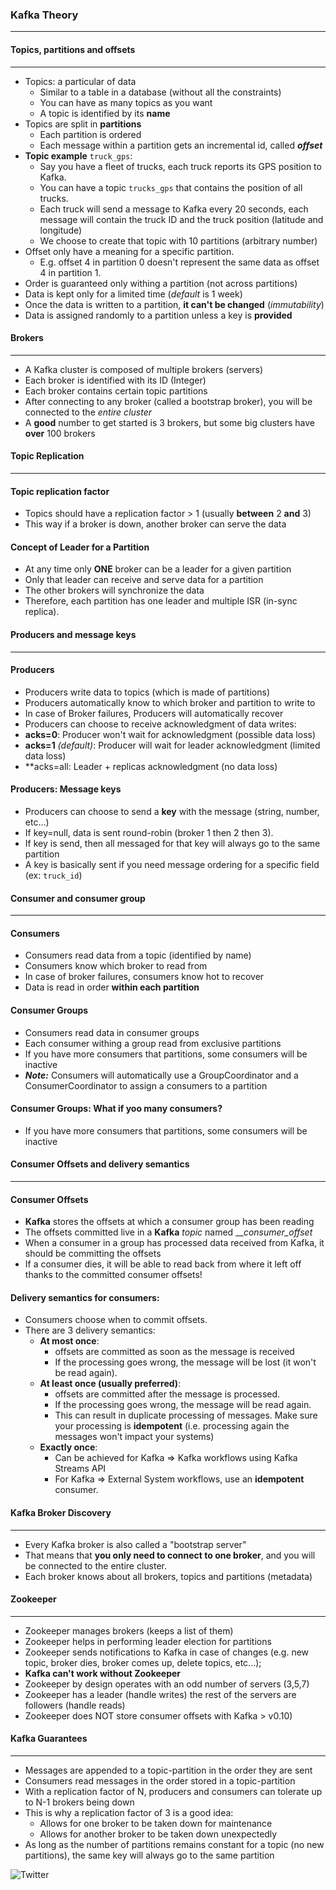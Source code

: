 ### Kafka Theory
___
#### Topics, partitions and offsets
___
* Topics: a particular of data
  * Similar to a table in a database (without all the constraints)
  * You can have as many topics as you want
  * A topic is identified by its **name**
* Topics are split in **partitions**
  * Each partition is ordered
  * Each message within a partition gets an incremental id, called _**offset**_
* **Topic example** `truck_gps`:
  * Say you have a fleet of trucks, each truck reports its GPS position to Kafka.
  * You can have a topic `trucks_gps` that contains the position of all trucks.
  * Each truck will send a message to Kafka every 20 seconds, each message will
  contain the truck ID and the truck position (latitude and longitude)
  * We choose to create that topic with 10 partitions (arbitrary number)
* Offset only have a meaning for a specific partition.
  * E.g. offset 4 in partition 0 doesn't represent the same data as offset 4 in partition 1.
* Order is guaranteed only withing a partition (not across  partitions)
* Data is kept only for a limited time (_default_ is 1 week)
* Once the data is written to a partition, **it can't be changed** (_immutability_)
* Data is assigned randomly to a partition unless a key is **provided** 

#### Brokers
___
* A Kafka cluster is composed of multiple brokers (servers)
* Each broker is identified with its ID (Integer)
* Each broker contains certain topic partitions
* After connecting to any broker (called a bootstrap broker), you will be connected to the _entire cluster_
* A **good** number to get started is 3 brokers, but some big clusters have **over** 100 brokers

#### Topic Replication 
____
#### Topic replication factor
* Topics should have a replication factor > 1 (usually **between** 2 **and** 3)
* This way if a broker is down, another broker can serve the data

#### Concept of Leader for a Partition
* At any time only **ONE** broker can be a leader for a given partition
* Only that leader can receive and serve data for a partition
* The other brokers will synchronize the data
* Therefore, each partition has one leader and multiple ISR (in-sync replica).

#### Producers and message keys
___
#### Producers
* Producers write data to topics (which is made of partitions)
* Producers automatically know to which broker and partition to write to
* In case of Broker failures, Producers will automatically recover
* Producers can choose to receive acknowledgment of data writes:
* **acks=0**: Producer won't wait for acknowledgment (possible data loss)
* **acks=1** _(default)_: Producer will wait for leader acknowledgment (limited data loss)
* **acks=all: Leader + replicas acknowledgment (no data loss)

#### Producers: Message keys
* Producers can choose to send a **key** with the message (string, number, etc...)
* If key=null, data is sent round-robin (broker 1 then 2 then 3).
* If key is send, then all messaged for that key will always go to the same partition
* A key is basically sent if you need message ordering for a specific field (ex: `truck_id`)

#### Consumer and consumer group
___
#### Consumers
* Consumers read data from a topic (identified by name)
* Consumers know which broker to read from
* In case of broker failures, consumers know hot to recover
* Data is read in order **within each partition**

#### Consumer Groups
* Consumers read data in consumer groups
* Each consumer withing a group read from exclusive partitions
* If you have more consumers that partitions, some consumers will be inactive
* **_Note:_** Consumers will automatically use a GroupCoordinator and a ConsumerCoordinator to assign a consumers to a partition 

#### Consumer Groups: What if yoo many consumers?
* If you have more consumers that partitions, some consumers will be inactive

#### Consumer Offsets and delivery semantics
___
#### Consumer Offsets
* **Kafka** stores the offsets at which a consumer group has been reading
* The offsets committed live in a **Kafka** _topic_ named ___consumer_offset_
* When a consumer in a group has processed data received from Kafka, it should be committing the offsets
* If a consumer dies, it will be able to read back from where it left off thanks to the committed consumer offsets!

#### Delivery semantics for consumers:
* Consumers choose when to commit offsets.
* There are 3 delivery semantics:
  * **At most once**:
    * offsets are committed as soon as the message is received
    * If the processing goes wrong, the message will be lost (it won't be read again).
  * **At least once (usually preferred)**:
    * offsets are committed after the message is processed.
    * If the processing goes wrong, the message will be read again.
    * This can result in duplicate processing of messages. Make sure your processing is **idempotent** (i.e. processing again
    the messages won't impact your systems)
  * **Exactly once**:
    * Can be achieved for Kafka => Kafka workflows using Kafka Streams API
    * For Kafka => External System workflows, use an **idempotent** consumer.

#### Kafka Broker Discovery
___
* Every Kafka broker is also called a "bootstrap server"
* That means that **you only need to connect to one broker**, 
and you will be connected to the entire cluster.
* Each broker knows about all brokers, topics and partitions (metadata) 

#### Zookeeper
___
* Zookeeper manages brokers (keeps a list of them)
* Zookeeper helps in performing leader election for partitions
* Zookeeper sends notifications to Kafka in case of changes (e.g. new topic, broker dies, broker comes up, delete topics, etc...);
* **Kafka can't work without Zookeeper**
* Zookeeper by design operates with an odd number of servers (3,5,7)
* Zookeeper has a leader (handle writes) the rest of the servers are followers (handle reads)
* Zookeeper does NOT store consumer offsets with Kafka > v0.10)

#### Kafka Guarantees
___
* Messages are appended to a topic-partition in the order they are sent
* Consumers read messages in the order stored in a topic-partition
* With a replication factor of N, producers and consumers can tolerate up to N-1 brokers being down
* This is why a replication factor of 3 is a good idea:
  * Allows for one broker to be taken down for maintenance
  * Allows for another broker to be taken down unexpectedly
* As long as the number of partitions remains constant for a topic (no new partitions), the same
key will always go to the same partition


![Twitter](https://github.com/hassonor/kafka/blob/master/screenshots/KafkaTheorySum.png)